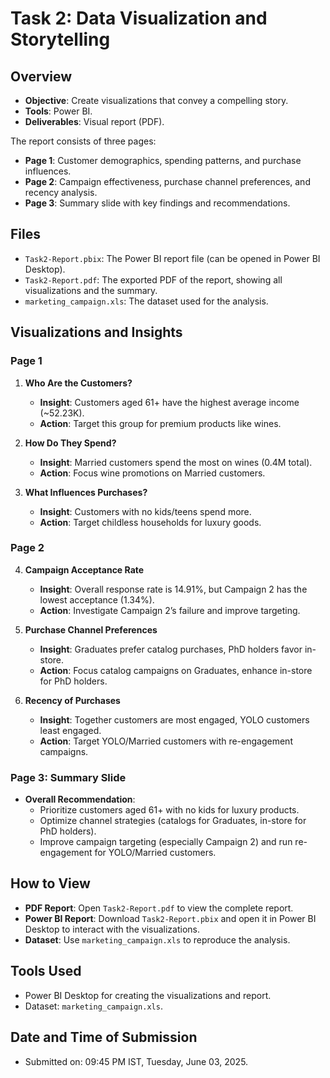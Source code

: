 # Task 2: Data Visualization and Storytelling

## Overview
- **Objective**: Create visualizations that convey a compelling story.
- **Tools**: Power BI.
- **Deliverables**: Visual report (PDF).

The report consists of three pages:
- **Page 1**: Customer demographics, spending patterns, and purchase influences.
- **Page 2**: Campaign effectiveness, purchase channel preferences, and recency analysis.
- **Page 3**: Summary slide with key findings and recommendations.

## Files
- `Task2-Report.pbix`: The Power BI report file (can be opened in Power BI Desktop).
- `Task2-Report.pdf`: The exported PDF of the report, showing all visualizations and the summary.
- `marketing_campaign.xls`: The dataset used for the analysis.

## Visualizations and Insights
### Page 1
1. **Who Are the Customers?**
   - **Insight**: Customers aged 61+ have the highest average income (~52.23K).
   - **Action**: Target this group for premium products like wines.

2. **How Do They Spend?**
   - **Insight**: Married customers spend the most on wines (0.4M total).
   - **Action**: Focus wine promotions on Married customers.

3. **What Influences Purchases?**
   - **Insight**: Customers with no kids/teens spend more.
   - **Action**: Target childless households for luxury goods.

### Page 2
4. **Campaign Acceptance Rate**
   - **Insight**: Overall response rate is 14.91%, but Campaign 2 has the lowest acceptance (1.34%).
   - **Action**: Investigate Campaign 2’s failure and improve targeting.

5. **Purchase Channel Preferences**
   - **Insight**: Graduates prefer catalog purchases, PhD holders favor in-store.
   - **Action**: Focus catalog campaigns on Graduates, enhance in-store for PhD holders.

6. **Recency of Purchases**
   - **Insight**: Together customers are most engaged, YOLO customers least engaged.
   - **Action**: Target YOLO/Married customers with re-engagement campaigns.

### Page 3: Summary Slide
- **Overall Recommendation**:
  - Prioritize customers aged 61+ with no kids for luxury products.
  - Optimize channel strategies (catalogs for Graduates, in-store for PhD holders).
  - Improve campaign targeting (especially Campaign 2) and run re-engagement for YOLO/Married customers.

## How to View
- **PDF Report**: Open `Task2-Report.pdf` to view the complete report.
- **Power BI Report**: Download `Task2-Report.pbix` and open it in Power BI Desktop to interact with the visualizations.
- **Dataset**: Use `marketing_campaign.xls` to reproduce the analysis.

## Tools Used
- Power BI Desktop for creating the visualizations and report.
- Dataset: `marketing_campaign.xls`.

## Date and Time of Submission
- Submitted on: 09:45 PM IST, Tuesday, June 03, 2025.
